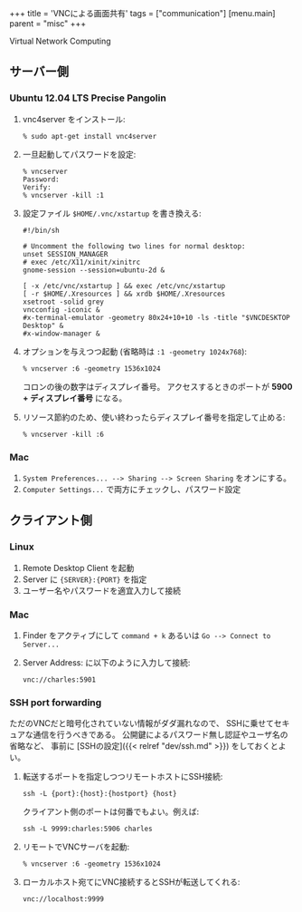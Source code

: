 +++
title = 'VNCによる画面共有'
tags = ["communication"]
[menu.main]
  parent = "misc"
+++

Virtual Network Computing

## サーバー側

### Ubuntu 12.04 LTS Precise Pangolin

1.  vnc4server をインストール:

        % sudo apt-get install vnc4server

2.  一旦起動してパスワードを設定:

        % vncserver
        Password:
        Verify:
        % vncserver -kill :1

3.  設定ファイル `$HOME/.vnc/xstartup` を書き換える:

        #!/bin/sh

        # Uncomment the following two lines for normal desktop:
        unset SESSION_MANAGER
        # exec /etc/X11/xinit/xinitrc
        gnome-session --session=ubuntu-2d &

        [ -x /etc/vnc/xstartup ] && exec /etc/vnc/xstartup
        [ -r $HOME/.Xresources ] && xrdb $HOME/.Xresources
        xsetroot -solid grey
        vncconfig -iconic &
        #x-terminal-emulator -geometry 80x24+10+10 -ls -title "$VNCDESKTOP Desktop" &
        #x-window-manager &

4.  オプションを与えつつ起動 (省略時は `:1 -geometry 1024x768`):

        % vncserver :6 -geometry 1536x1024

    コロンの後の数字はディスプレイ番号。
    アクセスするときのポートが **5900 + ディスプレイ番号** になる。

5.  リソース節約のため、使い終わったらディスプレイ番号を指定して止める:

        % vncserver -kill :6

### Mac

1.  `System Preferences... --> Sharing --> Screen Sharing`
    をオンにする。
2.  `Computer Settings...` で両方にチェックし、パスワード設定

## クライアント側

### Linux

1.  Remote Desktop Client を起動
2.  Server に `{SERVER}:{PORT}` を指定
3.  ユーザー名やパスワードを適宜入力して接続

### Mac

1.  Finder をアクティブにして `command + k`
    あるいは `Go --> Connect to Server...`
2.  Server Address: に以下のように入力して接続:

        vnc://charles:5901

### SSH port forwarding

ただのVNCだと暗号化されていない情報がダダ漏れなので、
SSHに乗せてセキュアな通信を行うべきである。
公開鍵によるパスワード無し認証やユーザ名の省略など、
事前に [SSHの設定]({{< relref "dev/ssh.md" >}}) をしておくとよい。

1.  転送するポートを指定しつつリモートホストにSSH接続:

        ssh -L {port}:{host}:{hostport} {host}

    クライアント側のポートは何番でもよい。例えば:

        ssh -L 9999:charles:5906 charles

2.  リモートでVNCサーバを起動:

        % vncserver :6 -geometry 1536x1024

3.  ローカルホスト宛てにVNC接続するとSSHが転送してくれる:

        vnc://localhost:9999
